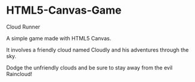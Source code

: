 HTML5-Canvas-Game
=================

Cloud Runner

A simple game made with HTML5 Canvas.

It involves a friendly cloud named Cloudly and his adventures through the sky.

Dodge the unfriendly clouds and be sure to stay away from the evil Raincloud!
